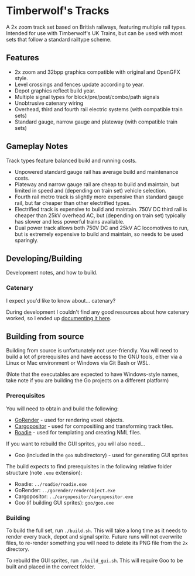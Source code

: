 # Timberwolf's Tracks


A 2x zoom track set based on British railways, featuring multiple rail types.
Intended for use with Timberwolf's UK Trains, but can be used with most sets
that follow a standard railtype scheme.

## Features

* 2x zoom and 32bpp graphics compatible with original and OpenGFX style.
* Level crossings and fences update according to year.
* Depot graphics reflect build year.
* Multiple signal types for block/pre/post/combo/path signals
* Unobtrusive catenary wiring
* Overhead, third and fourth rail electric systems (with compatible
  train sets)
* Standard gauge, narrow gauge and plateway (with compatible train
  sets)

## Gameplay Notes

Track types feature balanced build and running costs.

- Unpowered standard gauge rail has average build and maintenance costs.
- Plateway and narrow gauge rail are cheap to build and maintain, but limited
  in speed and (depending on train set) vehicle selection.
- Fourth rail metro track is slightly more expensive than standard gauge rail,
  but far cheaper than other electrified types.
- Electrified track is expensive to build and maintain. 750V DC third rail is
  cheaper than 25kV overhead AC, but (depending on train set) typically has
  slower and less powerful trains available.
- Dual power track allows both 750V DC and 25kV AC locomotives to run, but
  is extremely expensive to build and maintain, so needs to be used
  sparingly.

## Developing/Building

Development notes, and how to build.

### Catenary

I expect you'd like to know about... catenary?

During development I couldn't find any good resources about how catenary worked,
so I ended up [documenting it here](catenary/README.md).

## Building from source

Building from source is unfortunately not user-friendly. You will need to build a lot of prerequisites and
have access to the GNU tools, either via a Linux or Mac environment or Windows via Git Bash or WSL.

(Note that the executables are expected to have Windows-style names, take note if you are building the
Go projects on a different platform)

### Prerequisites

You will need to obtain and build the following:

* [GoRender](https://github.com/mattkimber/gorender) - used for rendering voxel objects.
* [Cargopositor](https://github.com/mattkimber/cargopositor) - used for compositiing and transforming track tiles.
* [Roadie](https://github.com/mattkimber/roadie) - used for templating and creating NML files.

If you want to rebuild the GUI sprites, you will also need...

* Goo (included in the `goo` subdirectory) - used for generating GUI sprites

The build expects to find prerequisites in the following relative folder structure (note `.exe` extension):

* Roadie: `../roadie/roadie.exe`
* GoRender: `../gorender/renderobject.exe`
* Cargopositor: `../cargopositor/cargopositor.exe`
* Goo (if building GUI sprites): `goo/goo.exe`

### Building

To build the full set, run `./build.sh`. This will take a long time as it needs to render every track,
depot and signal sprite.
Future runs will not overwrite files, to re-render something you will need to delete its PNG file from
the `2x` directory.

To rebuild the GUI sprites, run `./build_gui.sh`. This will require Goo to be built and placed in the
correct folder.
